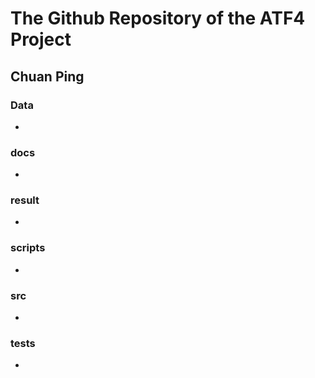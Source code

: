 # The Github Repository of the ATF4 Project
## Chuan Ping

### Data
-

### docs
-

### result
-

### scripts
-

### src
-

### tests
-


